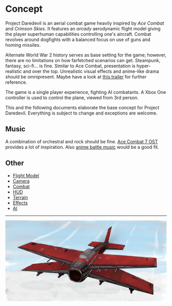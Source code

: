# Concept

Project Daredevil is an aerial combat game heavily inspired by *Ace Combat* and *Crimson Skies*.
It features an *arcady* aerodynamic flight model giving the player superhuman capabilities controlling one's aircraft.
Combat revolves around dogfights with a balanced focus on use of guns and homing missiles.

Alternate World War 2 history serves as base setting for the game;
however, there are no limitations on how farfetched scenarios can get.
Steampunk, fantasy, sci-fi… is fine.
Similar to Ace Combat, presentation is hyper-realistic and over the top.
Unrealistic visual effects and anime-like drama should be omnipresent.
Maybe have a look at [this trailer](https://www.youtube.com/watch?v=ReHVAlEU3UQ) for further reference.

The game is a single player experience, fighting AI combatants.
A Xbox One controller is used to control the plane, viewed from 3rd person.

This and the following documents elaborate the base concept for Project Daredevil.
Everything is subject to change and exceptions are welcome.

## Music

A combination of orchestral and rock should be fine.
[Ace Combat 7 OST](https://www.youtube.com/watch?v=7Yvb_AwCO_U&list=PLLrug9JZTq60aXKII6oDrf1NLndUKWM_X&index=41) provides a lot of inspiration.
Also [anime battle music](https://www.youtube.com/watch?v=pppp6Jzuc3A) would be a good fit.

## Other

- [Flight Model](FlightModel.md)
- [Camera](Camera.md)
- [Combat](Combat.md)
- [HUD](HUD.md)
- [Terrain](Terrain.md)
- [Effects](Effects.md)
- [AI](AI.md)

- - -

![X1 Plane](Images/X1.png)
